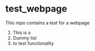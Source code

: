 # test_webpage
This repo contains a test for a webpage

1. This is a 
2. Dummy list
3. to test functionality
